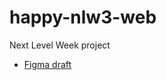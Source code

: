 # happy-nlw3-web
Next Level Week project

- [Figma draft](https://www.figma.com/file/xHCxUjSVvTfn81ElaZsTkR/Happy-Web?node-id=0%3A1)

